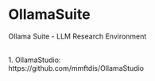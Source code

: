 # OllamaSuite
Ollama Suite - LLM Research Environment

<br>
1. OllamaStudio:
<br>
https://github.com/mmftdis/OllamaStudio

<br><br>
